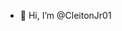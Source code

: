 - 👋 Hi, I’m @CleitonJr01

<!---
CleitonJr01/CleitonJr01 is a ✨ special ✨ repository because its `README.md` (this file) appears on your GitHub profile.
You can click the Preview link to take a look at your changes.
--->
